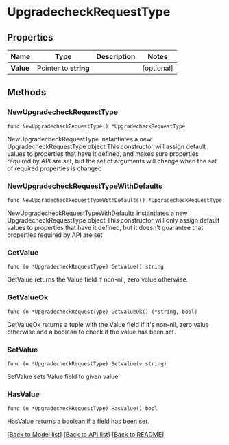 # UpgradecheckRequestType

## Properties

Name | Type | Description | Notes
------------ | ------------- | ------------- | -------------
**Value** | Pointer to **string** |  | [optional] 

## Methods

### NewUpgradecheckRequestType

`func NewUpgradecheckRequestType() *UpgradecheckRequestType`

NewUpgradecheckRequestType instantiates a new UpgradecheckRequestType object
This constructor will assign default values to properties that have it defined,
and makes sure properties required by API are set, but the set of arguments
will change when the set of required properties is changed

### NewUpgradecheckRequestTypeWithDefaults

`func NewUpgradecheckRequestTypeWithDefaults() *UpgradecheckRequestType`

NewUpgradecheckRequestTypeWithDefaults instantiates a new UpgradecheckRequestType object
This constructor will only assign default values to properties that have it defined,
but it doesn't guarantee that properties required by API are set

### GetValue

`func (o *UpgradecheckRequestType) GetValue() string`

GetValue returns the Value field if non-nil, zero value otherwise.

### GetValueOk

`func (o *UpgradecheckRequestType) GetValueOk() (*string, bool)`

GetValueOk returns a tuple with the Value field if it's non-nil, zero value otherwise
and a boolean to check if the value has been set.

### SetValue

`func (o *UpgradecheckRequestType) SetValue(v string)`

SetValue sets Value field to given value.

### HasValue

`func (o *UpgradecheckRequestType) HasValue() bool`

HasValue returns a boolean if a field has been set.


[[Back to Model list]](../README.md#documentation-for-models) [[Back to API list]](../README.md#documentation-for-api-endpoints) [[Back to README]](../README.md)


